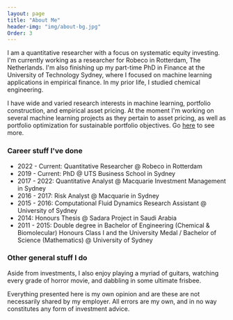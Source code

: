 ```yaml
---
layout: page
title: "About Me"
header-img: "img/about-bg.jpg"
Order: 3
---
```


I am a quantitative researcher with a focus on systematic equity investing. I'm currently working as a researcher for Robeco in Rotterdam, The Netherlands. I'm also finishing up my part-time PhD in Finance at the University of Technology Sydney, where I focused on machine learning applications in empirical finance. In my prior life, I studied chemical engineering.

I have wide and varied research interests in machine learning, portfolio construction, and empirical asset pricing. At the moment I'm working on several machine learning projects as they pertain to asset pricing, as well as portfolio optimization for sustainable portfolio objectives. Go [here](/research/) to see more.

### Career stuff I've done

* 2022 - Current: Quantitative Researcher @ Robeco in Rotterdam
* 2019 - Current: PhD @ UTS Business School in Sydney
* 2017 - 2022: Quantitative Analyst @ Macquarie Investment Management in Sydney
* 2016 - 2017: Risk Analyst @ Macquarie in Sydney
* 2015 - 2016: Computational Fluid Dynamics Research Assistant @ University of Sydney
* 2014: Honours Thesis @ Sadara Project in Saudi Arabia
* 2011 - 2015: Double degree in Bachelor of Engineering (Chemical & Biomolecular) Honours Class I and the University Medal / Bachelor of Science (Mathematics) @ University of Sydney 


### Other general stuff I do

Aside from investments, I also enjoy playing a myriad of guitars, watching every grade of horror movie, and dabbling in some ultimate frisbee.


Everything presented here is my own opinion and are these are not necessarily shared by my employer.  All errors are my own, and in no way constitutes any form of investment advice.
